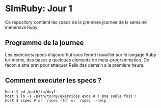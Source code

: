 SImRuby: Jour 1
===============

Ce repository contient les specs de la premiere journee de la semaine
immersive Ruby.

Programme de la journee
-----------------------

Les exercices/specs d'ajourd'hui vous feront travailler sur le langage
Ruby lui-meme, des bases a quelques elements de meta-programmation. De
facon a etre pret pour attaquer Rails des demain a la premiere heure.

Comment executer les specs ?
----------------------------

    host $ cd /path/to/day1
    host $ ln -s /path/to/my/exercices exos # ! Une seule fois !
    host $ rspec # or `rspec -fd` or `rspec --help`

